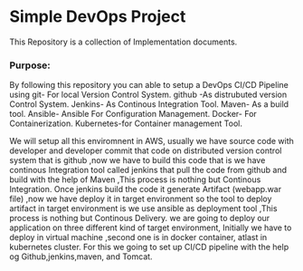 # Simple DevOps Project

This Repository is a collection of Implementation documents. 

### Purpose:
By following this repository you can able to setup a DevOps CI/CD Pipeline using
git- For local Version Control System.
github -As distrubuted version Control System.
Jenkins- As Continous Integration Tool.
Maven- As a build tool.
Ansible- Ansible For Configuration Management.
Docker- For Containerization.
Kubernetes-for Container management Tool.

We will setup all this enviromnent in AWS, usually we have source code with developer and developer commit that code on distributed version control system that is github ,now we have to build this code that is we have continous Integration tool called jenkins that pull the code from github and build with the help of Maven ,This process is nothing but Continous Integration. Once jenkins build the code it generate Artifact (webapp.war file) ,now we have deploy it in target environment so the tool to deploy artifact in target environment is we use ansible as deployment tool ,This process is nothing but Continous Delivery.
we are going to deploy our application on three different kind of target environment, Initially we have to deploy in virtual machine ,second one is in docker container, atlast in kubernetes cluster.
For this we going to set up CI/CD pipeline with the help og Github,jenkins,maven, and Tomcat.
